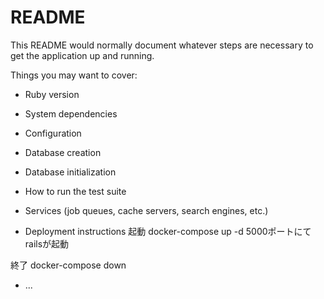 # README

This README would normally document whatever steps are necessary to get the
application up and running.

Things you may want to cover:

* Ruby version

* System dependencies

* Configuration

* Database creation

* Database initialization

* How to run the test suite

* Services (job queues, cache servers, search engines, etc.)

* Deployment instructions
起動
docker-compose up -d
5000ポートにてrailsが起動

終了
docker-compose down

* ...
